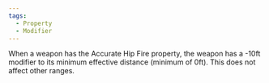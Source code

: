 ```yaml
---
tags:
  - Property
  - Modifier
---
```

When a weapon has the Accurate Hip Fire property, the weapon has a -10ft modifier to its minimum effective distance (minimum of 0ft). This does not affect other ranges.